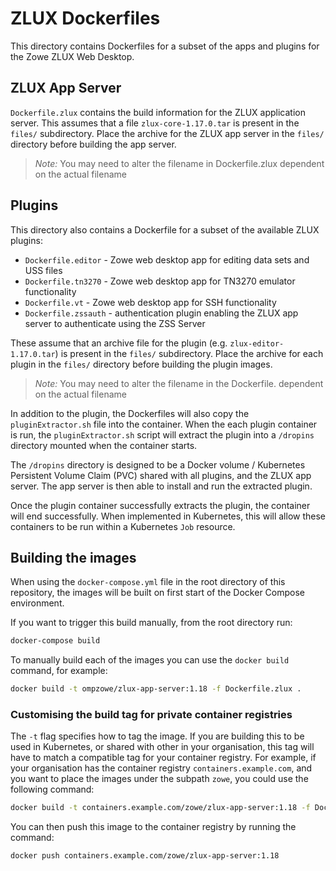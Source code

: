 # ZLUX Dockerfiles

This directory contains Dockerfiles for a subset of the apps and plugins for the Zowe ZLUX Web Desktop.

## ZLUX App Server

`Dockerfile.zlux` contains the build information for the ZLUX application server. This assumes that a file `zlux-core-1.17.0.tar` is present in the `files/` subdirectory. Place the archive for the ZLUX app server in the `files/` directory before building the app server.

> *Note:* You may need to alter the filename in Dockerfile.zlux dependent on the actual filename

## Plugins

This directory also contains a Dockerfile for a subset of the available ZLUX plugins:
* `Dockerfile.editor` - Zowe web desktop app for editing data sets and USS files
* `Dockerfile.tn3270` - Zowe web desktop app for TN3270 emulator functionality
* `Dockerfile.vt` - Zowe web desktop app for SSH functionality
* `Dockerfile.zssauth` - authentication plugin enabling the ZLUX app server to authenticate using the ZSS Server

These assume that an archive file for the plugin (e.g. `zlux-editor-1.17.0.tar`) is present in the `files/` subdirectory. Place the archive for each plugin in the `files/` directory before building the plugin images.

> *Note:* You may need to alter the filename in the Dockerfile.<plugin> dependent on the actual filename

In addition to the plugin, the Dockerfiles will also copy the `pluginExtractor.sh` file into the container. When the each plugin container is run, the `pluginExtractor.sh` script will extract the plugin into a `/dropins` directory mounted when the container starts.

The `/dropins` directory is designed to be a Docker volume / Kubernetes Persistent Volume Claim (PVC) shared with all plugins, and the ZLUX app server. The app server is then able to install and run the extracted plugin.

Once the plugin container successfully extracts the plugin, the container will end successfully. When implemented in Kubernetes, this will allow these containers to be run within a Kubernetes `Job` resource.

## Building the images

When using the `docker-compose.yml` file in the root directory of this repository, the images will be built on first start of the Docker Compose environment.

If you want to trigger this build manually, from the root directory run:
```bash
docker-compose build
```

To manually build each of the images you can use the `docker build` command, for example:
```bash
docker build -t ompzowe/zlux-app-server:1.18 -f Dockerfile.zlux .
```

### Customising the build tag for private container registries

The `-t` flag specifies how to tag the image. If you are building this to be used in Kubernetes, or shared with other in your organisation, this tag will have to match a compatible tag for your container registry. For example, if your organisation has the container registry `containers.example.com`, and you want to place the images under the subpath `zowe`, you could use the following command:
```bash
docker build -t containers.example.com/zowe/zlux-app-server:1.18 -f Dockerfile.zlux .
```

You can then push this image to the container registry by running the command:
```bash
docker push containers.example.com/zowe/zlux-app-server:1.18
```